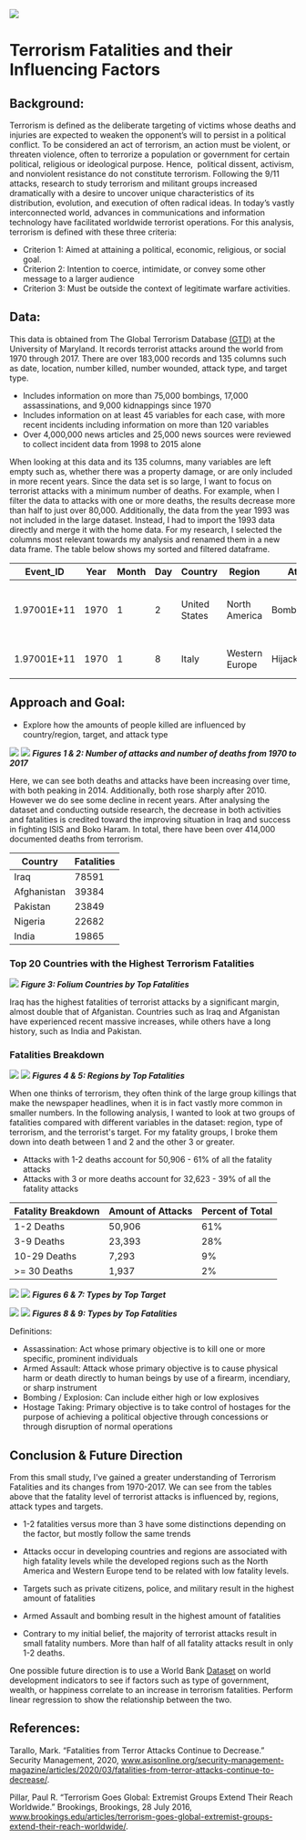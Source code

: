![](images/cover_photo.jpg)


# Terrorism Fatalities and their Influencing Factors
## Background:
Terrorism is defined as the deliberate targeting of victims whose deaths and injuries are expected to weaken the opponent’s will to persist in a political conflict. To be considered an act of terrorism, an action must be violent, or threaten violence, often to terrorize a population or government for certain political, religious or ideological purpose. Hence,  political dissent, activism, and nonviolent resistance do not constitute terrorism. 
Following the 9/11 attacks, research to study terrorism and militant groups increased dramatically with a desire to uncover unique characteristics of its distribution, evolution, and execution of often radical ideas. In today’s vastly interconnected world, advances in communications and information technology have facilitated worldwide terrorist operations. For this analysis, terrorism is defined with these three criteria:
* Criterion 1: Aimed at attaining a political, economic, religious, or social goal. 
* Criterion 2: Intention to coerce, intimidate, or convey some other message to a larger audience
* Criterion 3: Must be outside the context of legitimate warfare activities. 

## Data:

This data is obtained from The Global Terrorism Database [(GTD)](https://start.umd.edu/gtd/) at the University of Maryland. It records terrorist attacks around the world from 1970 through 2017. There are over 183,000 records and 135 columns such as date, location, number killed, number wounded, attack type, and target type.

* Includes information on more than 75,000 bombings, 17,000 assassinations, and 9,000 kidnappings since 1970
* Includes information on at least 45 variables for each case, with more recent incidents including information on more than 120 variables
* Over 4,000,000 news articles and 25,000 news sources were reviewed to collect incident data from 1998 to 2015 alone

When looking at this data and its 135 columns, many variables are left empty such as, whether there was a property damage, or are only included in more recent years. Since the data set is so large, I want to focus on terrorist attacks with a minimum number of deaths. For example, when I filter the data to attacks with one or more deaths, the results decrease more than half to just over 80,000. Additionally, the data from the year 1993 was not included in the large dataset. Instead, I had to import the 1993 data directly and merge it with the home data. For my research, I selected the columns most relevant towards my analysis and renamed them in a new data frame. The table below shows my sorted and filtered dataframe.

| Event_ID    | Year | Month | Day | Country       | Region         | AttackType        | Target                | Fatalities | Wounded | Summary                                           | Group   | Target_Type         | Weapon_Type | Motive |
|-------------|------|-------|-----|---------------|----------------|-------------------|-----------------------|------------|---------|---------------------------------------------------|---------|---------------------|-------------|--------|
| 1.97001E+11 | 1970 | 1     | 2   | United States | North America  | Bombing/Explosion | Edes Substation       | 0          | 0       | 1/2/1970: Unknown perpetrators detonated explo... | Black Nationalists | Utilities           | Explosives  | NaN    |
| 1.97001E+11 | 1970 | 1     | 8   | Italy         | Western Europe | Hijacking         | Flight 802 Boeing 707 | 0          | 3       | NaN                                               | Unknown | Airports & Aircraft | Firearms    | NaN    |

## Approach and Goal:
* Explore how the amounts of people killed are influenced by country/region, target, and attack type



![](images/Attacks_Over_Time.png)
![](images/Deaths_Over_Time.png)
**_Figures 1 & 2: Number of attacks and number of deaths from 1970 to 2017_**

Here, we can see both deaths and attacks have been increasing over time, with both peaking in 2014. Additionally, both rose sharply after 2010. However we do see some decline in recent years. After analysing the dataset and conducting outside research, the decrease in both activities and fatalities is credited toward the improving situation in Iraq and success in fighting ISIS and Boko Haram. In total, there have been over 414,000 documented deaths from terrorism.

| Country                     | Fatalities |
|-----------------------------|------------|
| Iraq                        | 78591      |
| Afghanistan                 | 39384      |
| Pakistan                    | 23849      |
| Nigeria                     | 22682      |
| India                       | 19865      |


### Top 20 Countries with the Highest Terrorism Fatalities
![](images/terror_map.png)
**_Figure 3: Folium Countries by Top Fatalities_**

Iraq has the highest fatalities of terrorist attacks by a significant margin, almost double that of Afganistan. Countries such as Iraq and Afganistan have experienced recent massive increases, while others have a long history, such as India and Pakistan.

### Fatalities Breakdown
![](images/total_region_deaths.png)
![](images/region_groups.png)
**_Figures 4 & 5: Regions by Top Fatalities_**

When one thinks of terrorism, they often think of the large group killings that make the newspaper headlines, when it is in fact vastly more common in smaller numbers. In the following analysis, I wanted to look at two groups of fatalities compared with different variables in the dataset: region, type of terrorism, and the terrorist's target. For my fatality groups, I broke them down into death between 1 and 2 and the other 3 or greater. 
* Attacks with 1-2 deaths account for 50,906 - 61% of all the fatality attacks
* Attacks with 3 or more deaths account for 32,623 - 39% of all the fatality attacks

| Fatality Breakdown | Amount of Attacks | Percent of Total |
|--------------------|-------------------|------------------|
| 1-2 Deaths         | 50,906            | 61%              |
| 3-9 Deaths         | 23,393            | 28%              |
| 10-29 Deaths       | 7,293              | 9%               |
| >= 30 Deaths       | 1,937              | 2%               |


![](images/total_target_deaths.png)
![](images/target_groups.png)
**_Figures 6 & 7: Types by Top Target_**


![](images/total_type_deaths.png)
![](images/type_groups.png)
**_Figures 8 & 9: Types by Top Fatalities_**

Definitions:
* Assassination: Act whose primary objective is to kill one or more specific, prominent individuals
* Armed Assault: Attack whose primary objective is to cause physical harm or death directly to human beings by use of a firearm, incendiary, or sharp instrument
* Bombing / Explosion: Can include either high or low explosives
* Hostage Taking: Primary objective is to take control of hostages for the purpose of achieving a political objective through concessions or through disruption of normal operations


## Conclusion & Future Direction

From this small study, I've gained a greater understanding of Terrorism Fatalities and its changes from 1970-2017.  We can see from the tables above that the fatality level of terrorist attacks is influenced by, regions, attack types and targets. 

* 1-2 fatalities versus more than 3 have some distinctions depending on the factor, but mostly follow the same trends 

* Attacks occur in developing countries and regions are associated with high fatality levels while the developed regions such as the North America and Western Europe tend to be related with low fatality levels. 

* Targets such as private citizens, police, and military result in the highest amount of fatalities

* Armed Assault and bombing result in the highest amount of fatalities

* Contrary to my initial belief, the majority of terrorist attacks result in small fatality numbers. More than half of all fatality attacks result in only 1-2 deaths. 






One possible future direction is to use a World Bank [Dataset](https://datacatalog.worldbank.org/dataset/world-development-indicators/) on world development indicators to see if factors such as type of government, wealth, or happiness correlate to an increase in terrorism fatalities. Perform linear regression to show the relationship between the two.


## References:
Tarallo, Mark. “Fatalities from Terror Attacks Continue to Decrease.” Security Management, 2020, www.asisonline.org/security-management-magazine/articles/2020/03/fatalities-from-terror-attacks-continue-to-decrease/. 

Pillar, Paul R. “Terrorism Goes Global: Extremist Groups Extend Their Reach Worldwide.” Brookings, Brookings, 28 July 2016, www.brookings.edu/articles/terrorism-goes-global-extremist-groups-extend-their-reach-worldwide/. 